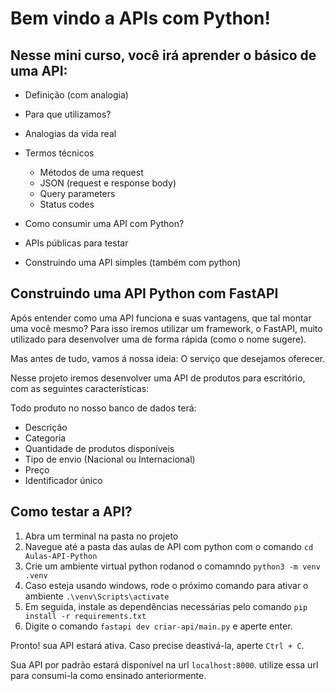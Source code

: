 # Bem vindo a APIs com Python!

## Nesse mini curso, você irá aprender o básico de uma API:

- Definição (com analogia)
- Para que utilizamos?
- Analogias da vida real
- Termos técnicos
    - Métodos de uma request
    - JSON (request e response body)
    - Query parameters
    - Status codes
    
- Como consumir uma API com Python?
- APIs públicas para testar
- Construindo uma API simples (também com python)




## Construindo uma API Python com FastAPI

Após entender como uma API funciona e suas vantagens, que tal montar uma você mesmo?
Para isso iremos utilizar um framework, o FastAPI, muito utilizado para desenvolver uma de forma rápida (como o nome sugere).

Mas antes de tudo, vamos á nossa ideia: O serviço que desejamos oferecer.

Nesse projeto iremos desenvolver uma API de produtos para escritório, com as seguintes características:

Todo produto no nosso banco de dados terá:

- Descrição
- Categoria
- Quantidade de produtos disponíveis
- Tipo de envio (Nacional ou Internacional)
- Preço
- Identificador único

## Como testar a API?

1. Abra um terminal na pasta no projeto
2. Navegue até a pasta das aulas de API com python com o comando `cd Aulas-API-Python`
3. Crie um ambiente virtual python rodanod o comamndo `python3 -m venv .venv`
4. Caso esteja usando windows, rode o próximo comando para ativar o ambiente `.\venv\Scripts\activate`
5. Em seguida, instale as dependências necessárias pelo comando `pip install -r requirements.txt`
6. Digite o comando `fastapi dev criar-api/main.py` e aperte enter.

Pronto! sua API estará ativa. Caso precise deastivá-la, aperte `Ctrl + C`.

Sua API por padrão estará disponível na url `localhost:8000`. utilize essa url para consumi-la
como ensinado anteriormente.

